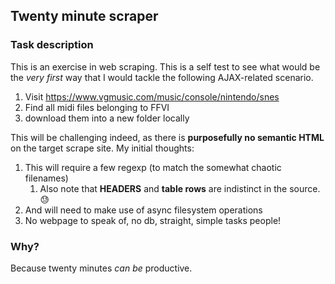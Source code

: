 ## Twenty minute scraper

### Task description

This is an exercise in web scraping.  This is a self test to see what would be the *very first* way that I would tackle the following AJAX-related scenario.

1. Visit https://www.vgmusic.com/music/console/nintendo/snes
2. Find all midi files belonging to FFVI
3. download them into a new folder locally

This will be challenging indeed, as there is **purposefully no semantic HTML** on the target scrape site.  My initial thoughts:

1. This will require a few regexp (to match the somewhat chaotic filenames)
    1. Also note that **HEADERS** and **table rows** are indistinct in the source. :sweat:
2. And will need to make use of async filesystem operations
3. No webpage to speak of, no db, straight, simple tasks people!

### Why?

Because twenty minutes *can be* productive.
